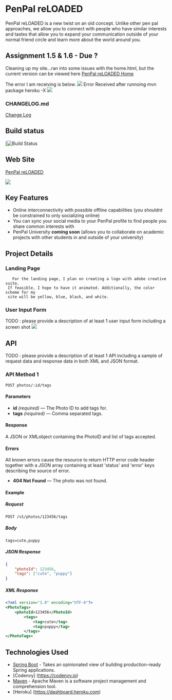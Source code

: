 # PenPal reLOADED

PenPal reLOADED is a new twist on an old concept. Unlike other pen pal approaches, we allow you to connect with people who have similar interests and tastes that allow you to expand your communication outside of your normal friend circle and learn more about the world around you. 


## Assignment 1.5 & 1.6 - Due ?
Cleaning up my site...ran into some issues with the home.html, but the current version can be viewed here
[PenPal reLOADED Home](https://codenvy.io/36891_node12.codenvy.io/api/project/file/full-stack-web-J-StephanieRose/src/main/resources/templates/home.html?token=machine1cv16lbm0td7r7gxt830s2hw4mqqeaty3hdns7oiw0zokancy104iq8tlxsimg9oblhlg9p96xcbby8l2uqxo2qe8nkstrzba3dubloa4693u00bm66zs10xz1k26n8v)

The error I am receiving is below. 
![](https://pitt-my.sharepoint.com/personal/jsr67_pitt_edu/_layouts/15/guestaccess.aspx?docid=10f691e97ea3f4914b7e04c442f159072&authkey=AUBtkJzZyfSF5JJ9olKyBoI)
Error Received after runnoing mvn package heroku -X
![](https://pitt-my.sharepoint.com/personal/jsr67_pitt_edu/_layouts/15/guestaccess.aspx?docid=15c0bedda4a8f4dc3bcb7a93876c0f258&authkey=AcrFtZpetlh4wyRWG2MgS30)
### CHANGELOG.md
[Change Log](https://github.com/infsci2560sp17/full-stack-web-J-StephanieRose/blob/master/CHANGELOG.md)


## Build status

[![Build Status](https://travis-ci.org/infsci2560sp17/full-stack-web-J-StephanieRose.svg?branch=master)


## Web Site

[PenPal reLOADED](https://full-stack-web-j-stephanierose.herokuapp.com/)

![](https://pitt-my.sharepoint.com/personal/jsr67_pitt_edu/_layouts/15/guestaccess.aspx?docid=12fe8d2bd2e724d609bb803e0ae8933b9&authkey=AXPv4NkNzacK0Jh0vBon1Tk)


## Key Features

* Online interconnectivity with possible offline capabilities (you shouldnt be constrained to only socializing online)
* You can sync your social media to your PenPal profile to find people you share common interests with
* PenPal University **coming soon** (allows you to collaborate on academic projects with other students in and outside of your university)

## Project Details

### Landing Page

       For the landing page, I plan on creating a logo with adobe creative suite.
     If feasible, I hope to have it animated. Additionally, the color scheme for my 
     site will be yellow, blue, black, and white. 
       

### User Input Form

TODO : please provide a description of at least 1 user input form including a screen shot ![](https://.../image.jpg)

## API

TODO : please provide a description of at least 1 API including a sample of request data and response data in both XML and JSON format.

### API Method 1

    POST photos/:id/tags

#### Parameters

- **id** _(required)_ — The Photo ID to add tags for.
- **tags** _(required)_ — Comma separated tags.

#### Response

A JSON or XMLobject containing the PhotoID and list of tags accepted.

#### Errors

All known errors cause the resource to return HTTP error code header together with a JSON array containing at least 'status' and 'error' keys describing the source of error.

- **404 Not Found** — The photo was not found.

#### Example

##### Request

    POST /v1/photos/123456/tags

##### Body

    tags=cute,puppy


##### JSON Response

```json
{
    "photoId": 123456,
    "tags": ["cute", "puppy"]
}
```

##### XML Response

```xml
<?xml version="1.0" encoding="UTF-8"?>
<PhotoTags>
    <photoId>123456</PhotoId>
        <tags>
            <tag>cute</tag>
            <tag>puppy</tag>
        </tags>
</PhotoTags>
```

## Technologies Used

- [Spring Boot](https://projects.spring.io/spring-boot/) - Takes an opinionated view of building production-ready Spring applications.
- [Codenvy] (https://codenvy.io)
- [Maven](https://maven.apache.org/) - Apache Maven is a software project management and comprehension tool.
- [Heroku] (https://dashboard.heroku.com)
